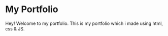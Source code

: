 # My Portfolio

Hey! Welcome to my portfolio. This is my portfolio which i made using html, css & JS.
